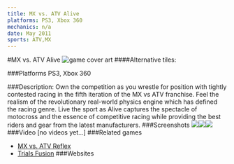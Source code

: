 ```yaml
---
title: MX vs. ATV Alive
platforms: PS3, Xbox 360
mechanics: n/a
date: May 2011
sports: ATV,MX
---
```

#MX vs. ATV Alive
![game cover art](//images.igdb.com/igdb/image/upload/t_cover_big/b5rgirera8xgus3zdsdy.jpg "Logo Title Text 1")
####Alternative tiles:

###Platforms
PS3, Xbox 360

###Description:
Own the competition as you wrestle for position with tightly contested racing in the fifth iteration of the MX vs ATV franchise. Feel the realism of the revolutionary real-world physics engine which has defined the racing genre. Live the sport as Alive captures the spectacle of motocross and the essence of competitive racing while providing the best riders and gear from the latest manufacturers.
###Screenshots
<a target="_blank" rel="noopener noreferrer" href="//images.igdb.com/igdb/image/upload/t_cover_big/hz6kxkj7puvuopzel7e8.jpg"><img src="//images.igdb.com/igdb/image/upload/t_thumb/hz6kxkj7puvuopzel7e8.jpg"/></a><a target="_blank" rel="noopener noreferrer" href="//images.igdb.com/igdb/image/upload/t_cover_big/jplz2u8qw1bdv66ghsuu.jpg"><img src="//images.igdb.com/igdb/image/upload/t_thumb/jplz2u8qw1bdv66ghsuu.jpg"/></a><a target="_blank" rel="noopener noreferrer" href="//images.igdb.com/igdb/image/upload/t_cover_big/brrr02xwcepynv90uwnw.jpg"><img src="//images.igdb.com/igdb/image/upload/t_thumb/brrr02xwcepynv90uwnw.jpg"/></a>
###Video
[no videos yet...]
###Related games
* [MX vs. ATV Reflex](/games/mx-vs-atv-reflex-7091/)
* [Trials Fusion](/games/trials-fusion-3191/)
###Websites

